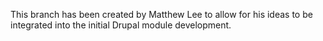 This branch has been created by Matthew Lee to allow for his ideas to be integrated into the initial Drupal module development. 